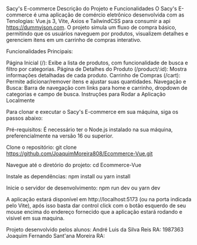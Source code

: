 Sacy's E-commerce
Descrição do Projeto e Funcionalidades
O Sacy's E-commerce é uma aplicação de comércio eletrônico desenvolvida com as Tenologias: Vue.js 3, Vite, Axios e TailwindCSS para consumir a api https://dummyjson.com. O projeto simula um fluxo de compra básico, permitindo que os usuários naveguem por produtos, visualizem detalhes e gerenciem itens em um carrinho de compras interativo.

Funcionalidades Principais:

Página Inicial (/): Exibe a lista de produtos, com funcionalidade de busca e filtro por categorias.
Página de Detalhes do Produto (/product/:id): Mostra informações detalhadas de cada produto.
Carrinho de Compras (/cart): Permite adicionar/remover itens e ajustar suas quantidades.
Navegação e Busca: Barra de navegação com links para home e carrinho, dropdown de categorias e campo de busca.
Instruções para Rodar a Aplicação Localmente

Para clonar e executar o Sacy's E-commerce em sua máquina, siga os passos abaixo:

Pré-requisitos:
É necessário ter o Node.js instalado na sua máquina, preferencialmente na versão 16 ou superior.

Clone o repositório:
git clone https://github.com/JoaquimMoreira808/Ecommerce-Vue.git

Navegue até o diretório do projeto:
cd Ecommerce-Vue

Instale as dependências:
npm install ou yarn install

Inicie o servidor de desenvolvimento:
npm run dev ou yarn dev

A aplicação estará disponível em http://localhost:5173 (ou na porta indicada pelo Vite), após isso
basta dar control click com o botão esquerdo de seu mouse encima do endereço fornecido que a aplicação 
estará rodando e visivel em sua maquina.

Projeto desenvolvido pelos alunos: 
André Luis da Silva Reis
RA: 1987363
Joaquim Fernando Sant'ana Moreira
RA: 
